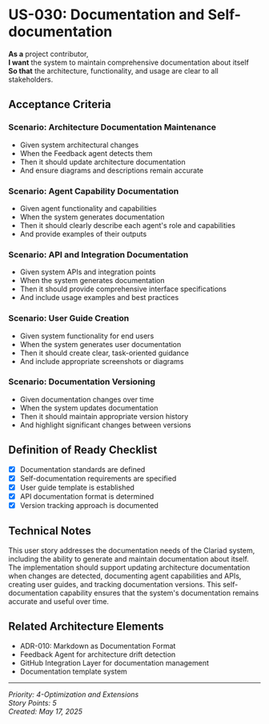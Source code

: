# US-030: Documentation and Self-documentation

**As a** project contributor,  
**I want** the system to maintain comprehensive documentation about itself  
**So that** the architecture, functionality, and usage are clear to all stakeholders.

## Acceptance Criteria

### Scenario: Architecture Documentation Maintenance
- Given system architectural changes
- When the Feedback agent detects them
- Then it should update architecture documentation
- And ensure diagrams and descriptions remain accurate

### Scenario: Agent Capability Documentation
- Given agent functionality and capabilities
- When the system generates documentation
- Then it should clearly describe each agent's role and capabilities
- And provide examples of their outputs

### Scenario: API and Integration Documentation
- Given system APIs and integration points
- When the system generates documentation
- Then it should provide comprehensive interface specifications
- And include usage examples and best practices

### Scenario: User Guide Creation
- Given system functionality for end users
- When the system generates user documentation
- Then it should create clear, task-oriented guidance
- And include appropriate screenshots or diagrams

### Scenario: Documentation Versioning
- Given documentation changes over time
- When the system updates documentation
- Then it should maintain appropriate version history
- And highlight significant changes between versions

## Definition of Ready Checklist

- [x] Documentation standards are defined
- [x] Self-documentation requirements are specified
- [x] User guide template is established
- [x] API documentation format is determined
- [x] Version tracking approach is documented

## Technical Notes

This user story addresses the documentation needs of the Clariad system, including the ability to generate and maintain documentation about itself. The implementation should support updating architecture documentation when changes are detected, documenting agent capabilities and APIs, creating user guides, and tracking documentation versions. This self-documentation capability ensures that the system's documentation remains accurate and useful over time.

## Related Architecture Elements

- ADR-010: Markdown as Documentation Format
- Feedback Agent for architecture drift detection
- GitHub Integration Layer for documentation management
- Documentation template system

---

*Priority: 4-Optimization and Extensions*  
*Story Points: 5*  
*Created: May 17, 2025*